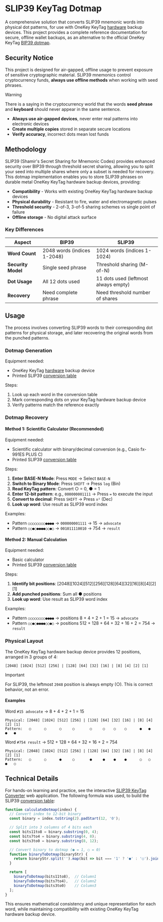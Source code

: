 # SLIP39 KeyTag Dotmap

A comprehensive solution that converts SLIP39 mnemonic words into physical dot patterns, for use with OneKey KeyTag [hardware](https://onekey.so/products/onekey-keytag/) backup devices. This project provides a complete reference documentation for secure, offline wallet backups, as an alternative to the official OneKey KeyTag [BIP39 dotmap](https://github.com/OneKeyHQ/bip39-dotmap).

## Security Notice

This project is designed for air-gapped, offline usage to prevent exposure of sensitive cryptographic material. SLIP39 mnemonics control cryptocurrency funds, **always use offline methods** when working with seed phrases.

> [!WARNING]
> There is a saying in the cryptocurrency world that the words **seed phrase** and **keyboard** should never appear in the same sentence.
>
> - **Always use air-gapped devices**, never enter real patterns into electronic devices
> - **Create multiple copies** stored in separate secure locations
> - **Verify accuracy**, incorrect dots mean lost funds

## Methodology

SLIP39 (Shamir's Secret Sharing for Mnemonic Codes) provides enhanced security over BIP39 through threshold secret sharing, allowing you to split your seed into multiple shares where only a subset is needed for recovery. This dotmap implementation enables you to store SLIP39 phrases on durable metal OneKey KeyTag hardware backup devices, providing:

- **Compatibility** - Works with existing OneKey KeyTag hardware backup devices
- **Physical durability** - Resistant to fire, water and electromagnetic pulses
- **Threshold security** - 2-of-3, 3-of-5 sharing schemes vs single point of failure
- **Offline storage** - No digital attack surface

### Key Differences

| Aspect | BIP39 | SLIP39 |
|--------|-------|--------|
| **Word Count** | 2048 words (indices 1-2048) | 1024 words (indices 1-1024) |
| **Security Model** | Single seed phrase | Threshold sharing (M-of-N) |
| **Dot Usage** | All 12 dots used | 11 dots used (leftmost always empty) |
| **Recovery** | Need complete phrase | Need threshold number of shares |

## Usage

The process involves converting SLIP39 words to their corresponding dot patterns for physical storage, and later recovering the original words from the punched patterns.

### Dotmap Generation

Equipment needed:

- OneKey KeyTag [hardware](https://onekey.so/products/onekey-keytag/) backup device
- Printed SLIP39 [conversion table](docs/dotmap.md)

Steps:

1. Look up each word in the conversion table
2. Mark corresponding dots on your KeyTag hardware backup device
3. Verify patterns match the reference exactly

### Dotmap Recovery

#### Method 1: Scientific Calculator (Recommended)

Equipment needed:

- Scientific calculator with binary/decimal conversion (e.g., Casio fx-991ES PLUS C)
- Printed SLIP39 [conversion table](docs/dotmap.md)

Steps:

1. **Enter BASE-N Mode**: Press `MODE` → Select `BASE-N`
2. **Switch to Binary Mode**: Press `SHIFT` → Press `log` (Bin)
3. **Read KeyTag pattern**: Convert ○ = 0, ● = 1
4. **Enter 12-bit pattern**: e.g., `000000001111` → Press `=` to execute the input
5. **Convert to decimal**: Press `SHIFT` → Press `x²` (Dec)
6. **Look up word**: Use result as SLIP39 word index

Examples:

- Pattern `○○○○○○○○●●●●` → `000000001111` → 15 → `advocate`
- Pattern `○○●○●●●●○○●○` → `001011110010` → 754 → `result`

#### Method 2: Manual Calculation

Equipment needed:

- Basic calculator
- Printed SLIP39 [conversion table](docs/dotmap.md)

Steps:

1. **Identify bit positions**: [2048][1024][512][256][128][64][32][16][8][4][2][1]
2. **Add punched positions**: Sum all ● positions
3. **Look up word**: Use result as SLIP39 word index

Examples:

- Pattern `○○○○○○○○●●●●` → positions 8 + 4 + 2 + 1 = 15 → `advocate`
- Pattern `○○●○●●●●○○●○` → positions 512 + 128 + 64 + 32 + 16 + 2 = 754 → `result`

### Physical Layout

The OneKey KeyTag hardware backup device provides 12 positions, arranged in 3 groups of 4:

```
[2048] [1024] [512] [256] | [128] [64] [32] [16] | [8] [4] [2] [1]
```

> [!IMPORTANT]
> For SLIP39, the leftmost `2048` position is always empty (○). This is correct behavior, not an error.

#### Examples

Word `#15 advocate` → 8 + 4 + 2 + 1 = 15

```
Physical: [2048] [1024] [512] [256] | [128] [64] [32] [16] | [8] [4] [2] [1]
Pattern:   ○      ○      ○     ○       ○     ○    ○    ○      ●   ●   ●   ●
```

Word `#754 result` → 512 + 128 + 64 + 32 + 16 + 2 = 754

```
Physical: [2048] [1024] [512] [256] | [128] [64] [32] [16] | [8] [4] [2] [1]
Pattern:   ○      ○      ●     ○       ●     ●    ●    ●      ○   ○   ●   ○
```

## Technical Details

For hands-on learning and practice, see the interactive [SLIP39 KeyTag Converter](converter) web application. The following formula was used, to build the SLIP39 [conversion table](docs/dotmap.md):

```javascript
function calculateDotmap(index) {
  // Convert index to 12-bit binary
  const binary = index.toString(2).padStart(12, '0');

  // Split into 3 columns of 4 bits each
  const bits11to8 = binary.substring(0, 4);
  const bits7to4 = binary.substring(4, 8);
  const bits3to0 = binary.substring(8, 12);

  // Convert binary to dotmap (● = 1, ○ = 0)
  function binaryToDotmap(binaryStr) {
    return binaryStr.split('').map(bit => bit === '1' ? '●' : '○').join('');
  }

  return [
    binaryToDotmap(bits11to8),  // Column1
    binaryToDotmap(bits7to4),   // Column2  
    binaryToDotmap(bits3to0)    // Column3
  ];
}
```

This ensures mathematical consistency and unique representation for each word, while maintaining compatibility with existing OneKey KeyTag hardware backup device.
